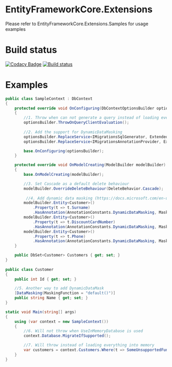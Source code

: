 # EntityFrameworkCore.Extensions

Please refer to EntityFrameworkCore.Extensions.Samples for usage examples

# Build status
[![Codacy Badge](https://api.codacy.com/project/badge/Grade/24d129322030411ba52247aa7c9b0bbf)](https://app.codacy.com/app/nikitasavinov/EntityFrameworkCore.Extensions?utm_source=github.com&utm_medium=referral&utm_content=nikitasavinov/EntityFrameworkCore.Extensions&utm_campaign=Badge_Grade_Dashboard)
[![Build status](https://ci.appveyor.com/api/projects/status/o1ljbar2tvkt5w7k?svg=true)](https://ci.appveyor.com/project/nikitasavinov/entityframeworkcore-extensions)

# Examples

``` csharp
public class SampleContext : DbContext
{
    protected override void OnConfiguring(DbContextOptionsBuilder optionsBuilder)
    {
        //1. Throw when can not generate a query instead of loading everything into memory
        optionsBuilder.ThrowOnQueryClientEvaluation(); 
        
        //2. Add the support for DynamicDataMasking
        optionsBuilder.ReplaceService<IMigrationsSqlGenerator, ExtendedMigrationSqlServerGenerator>();
        optionsBuilder.ReplaceService<IMigrationsAnnotationProvider, ExtendedSqlServerMigrationsAnnotationProvider>();

        base.OnConfiguring(optionsBuilder);
    }

    protected override void OnModelCreating(ModelBuilder modelBuilder)
    {
        base.OnModelCreating(modelBuilder);

        //3. Set Cascade as a default delete behaviour
        modelBuilder.OverrideDeleteBehaviour(DeleteBehavior.Cascade); 
        
         //4. Add dynamic data masking (https://docs.microsoft.com/en-us/sql/relational-databases/security/dynamic-data-masking)
        modelBuilder.Entity<Customer>()
            .Property(t => t.Surname)
            .HasAnnotation(AnnotationConstants.DynamicDataMasking, MaskingFunctions.Default());
        modelBuilder.Entity<Customer>()
            .Property(t => t.DiscountCardNumber)
            .HasAnnotation(AnnotationConstants.DynamicDataMasking, MaskingFunctions.Random(10, 100));
        modelBuilder.Entity<Customer>()
            .Property(t => t.Phone)
            .HasAnnotation(AnnotationConstants.DynamicDataMasking, MaskingFunctions.Partial(2, "XX-XX", 1));
    }

    public DbSet<Customer> Customers { get; set; }
}
    
public class Customer
{
    public int Id { get; set; }

    //5. Another way to add DynamicDataMask
    [DataMasking(MaskingFunction = "default()")]
    public string Name { get; set; } 
}

static void Main(string[] args)
{
    using (var context = new SampleContext())
    {
        //6. Will not throw when UseInMemoryDatabase is used 
        context.Database.MigrateIfSupported(); 

        //7. Will throw instead of loading everything into memory
        var customers = context.Customers.Where(t => SomeUnsupportedFunction(t.Phone)).ToList(); 
    }
}
```
